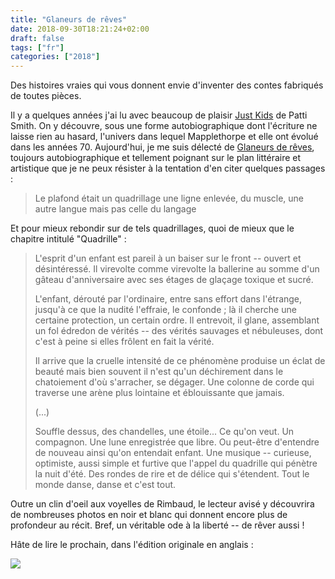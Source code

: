 ```yaml
---
title: "Glaneurs de rêves"
date: 2018-09-30T18:21:24+02:00
draft: false
tags: ["fr"]
categories: ["2018"]
---
```


Des histoires vraies qui vous donnent envie d'inventer des contes fabriqués de toutes pièces.

Il y a quelques années j'ai lu avec beaucoup de plaisir [Just Kids](http://www.gallimard.fr/Catalogue/GALLIMARD/Folio/Folio/Just-Kids2) de Patti Smith. On y découvre, sous une forme autobiographique dont l'écriture ne laisse rien au hasard, l'univers dans lequel Mapplethorpe et elle ont évolué dans les années 70. Aujourd'hui, je me suis délecté de [Glaneurs de rêves](http://www.gallimard.fr/Catalogue/GALLIMARD/Folio/Folio/Glaneurs-de-reves), toujours autobiographique et tellement poignant sur le plan littéraire et artistique que je ne peux résister à la tentation d'en citer quelques passages :

> Le plafond était un quadrillage
> une ligne enlevée, du muscle,
> une autre langue
> mais pas celle du langage

Et pour mieux rebondir sur de tels quadrillages, quoi de mieux que le chapitre intitulé "Quadrille" :

> L'esprit d'un enfant est pareil à un baiser sur le front -- ouvert et désintéressé. Il virevolte comme virevolte la ballerine au somme d'un gâteau d'anniversaire avec ses étages de glaçage toxique et sucré.
>
> L'enfant, dérouté par l'ordinaire, entre sans effort dans l'étrange, jusqu'à ce que la nudité l'effraie, le confonde ; là il cherche une certaine protection, un certain ordre. Il entrevoit, il glane, assemblant un fol édredon de vérités -- des vérités sauvages et nébuleuses, dont c'est à peine si elles frôlent en fait la vérité.
>
> Il arrive que la cruelle intensité de ce phénomène produise un éclat de beauté mais bien souvent il n'est qu'un déchirement dans le chatoiement d'où s'arracher, se dégager. Une colonne de corde qui traverse une arène plus lointaine et éblouissante que jamais.
>
> (...)
>
> Souffle dessus, des chandelles, une étoile... Ce qu'on veut. Un compagnon. Une lune enregistrée que libre. Ou peut-être d'entendre de nouveau ainsi qu'on entendait enfant. Une musique -- curieuse, optimiste, aussi simple et furtive que l'appel du quadrille qui pénètre la nuit d'été. Des rondes de rire et de délice qui s'étendent. Tout le monde danse, danse et c'est tout.

Outre un clin d'oeil aux voyelles de Rimbaud, le lecteur avisé y découvrira de nombreuses photos en noir et blanc qui donnent encore plus de profondeur au récit. Bref, un véritable ode à la liberté -- de rêver aussi !

Hâte de lire le prochain, dans l'édition originale en anglais :

![](/img/iu.jpeg)
